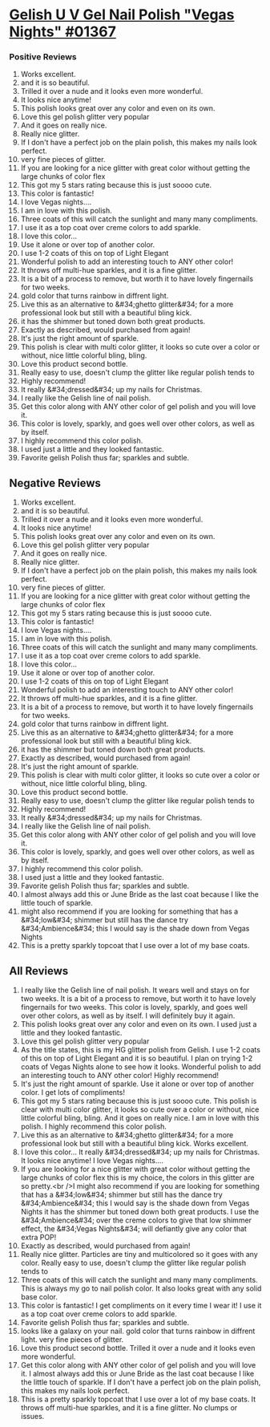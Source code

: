 # [Gelish U V Gel Nail Polish &quot;Vegas Nights&quot; #01367](https://products.checkmycream.com/products/Gelish-U-V-Gel-Nail-Polish-&quot;Vegas-Nights&quot;-01367.html)

### Positive Reviews

<ol>
      <li>Works excellent.</li>
      <li>and it is so beautiful.</li>
      <li>Trilled it over a nude and it looks even more wonderful.</li>
      <li>It looks nice anytime!  </li>
      <li>This polish looks great over any color and even on its own.  </li>
      <li>Love this gel polish glitter very popular</li>
      <li>And it goes on really nice.  </li>
      <li>Really nice glitter.</li>
      <li>If I don&#x27;t have a perfect job on the plain polish, this makes my nails look perfect.</li>
      <li>very fine pieces of glitter.</li>
      <li>If you are looking for a nice glitter with great color without getting the large chunks of color flex</li>
      <li>This got my 5 stars rating because this is just soooo cute.  </li>
      <li>This color is fantastic!</li>
      <li>I love Vegas nights....</li>
      <li>I am in love with this polish.  </li>
      <li>Three coats of this will catch the sunlight and many many compliments.  </li>
      <li>I use it as a top coat over creme colors to add sparkle.</li>
      <li>I love this color...</li>
      <li>Use it alone or over top of another color.  </li>
      <li>I use 1-2 coats of this on top of Light Elegant</li>
      <li>Wonderful polish to add an interesting touch to ANY other color!</li>
      <li>It throws off multi-hue sparkles, and it is a fine glitter.</li>
      <li>It is a bit of a process to remove, but worth it to have lovely fingernails for two weeks.  </li>
      <li>gold color that turns rainbow in diffrent light.</li>
      <li>Live this as an alternative to &amp;#34;ghetto glitter&amp;#34; for a more professional look but still with a beautiful bling kick.</li>
      <li>it has the shimmer but toned down both great products.</li>
      <li>Exactly as described, would purchased from again!</li>
      <li>It&#x27;s just the right amount of sparkle.  </li>
      <li>This polish is clear with multi color glitter, it looks so cute over a color or without, nice little colorful bling, bling.  </li>
      <li>Love this product second bottle.</li>
      <li>Really easy to use, doesn&#x27;t clump the glitter like regular polish tends to</li>
      <li>Highly recommend!</li>
      <li>It really &amp;#34;dressed&amp;#34; up my nails for Christmas.</li>
      <li>I really like the Gelish line of nail polish.  </li>
      <li>Get this color along with ANY other color of gel polish and you will love it.</li>
      <li>This color is lovely, sparkly, and goes well over other colors, as well as by itself.  </li>
      <li>I highly recommend this color polish.</li>
      <li>I used just a little and they looked fantastic.</li>
      <li>Favorite gelish Polish thus far; sparkles and subtle.</li>
</ol>


<h2>Negative Reviews</h2>
<ol>
<li> Works excellent.</li>
<li> and it is so beautiful.</li>
<li> Trilled it over a nude and it looks even more wonderful.</li>
<li> It looks nice anytime!  </li>
<li> This polish looks great over any color and even on its own.  </li>
<li> Love this gel polish glitter very popular</li>
<li> And it goes on really nice.  </li>
<li> Really nice glitter.</li>
<li> If I don&#x27;t have a perfect job on the plain polish, this makes my nails look perfect.</li>
<li> very fine pieces of glitter.</li>
<li> If you are looking for a nice glitter with great color without getting the large chunks of color flex</li>
<li> This got my 5 stars rating because this is just soooo cute.  </li>
<li> This color is fantastic!</li>
<li> I love Vegas nights....</li>
<li> I am in love with this polish.  </li>
<li> Three coats of this will catch the sunlight and many many compliments.  </li>
<li> I use it as a top coat over creme colors to add sparkle.</li>
<li> I love this color...</li>
<li> Use it alone or over top of another color.  </li>
<li> I use 1-2 coats of this on top of Light Elegant</li>
<li> Wonderful polish to add an interesting touch to ANY other color!</li>
<li> It throws off multi-hue sparkles, and it is a fine glitter.</li>
<li> It is a bit of a process to remove, but worth it to have lovely fingernails for two weeks.  </li>
<li> gold color that turns rainbow in diffrent light.</li>
<li> Live this as an alternative to &amp;#34;ghetto glitter&amp;#34; for a more professional look but still with a beautiful bling kick.</li>
<li> it has the shimmer but toned down both great products.</li>
<li> Exactly as described, would purchased from again!</li>
<li> It&#x27;s just the right amount of sparkle.  </li>
<li> This polish is clear with multi color glitter, it looks so cute over a color or without, nice little colorful bling, bling.  </li>
<li> Love this product second bottle.</li>
<li> Really easy to use, doesn&#x27;t clump the glitter like regular polish tends to</li>
<li> Highly recommend!</li>
<li> It really &amp;#34;dressed&amp;#34; up my nails for Christmas.</li>
<li> I really like the Gelish line of nail polish.  </li>
<li> Get this color along with ANY other color of gel polish and you will love it.</li>
<li> This color is lovely, sparkly, and goes well over other colors, as well as by itself.  </li>
<li> I highly recommend this color polish.</li>
<li> I used just a little and they looked fantastic.</li>
<li> Favorite gelish Polish thus far; sparkles and subtle.</li>
<li> I almost always add this or June Bride as the last coat because I like the little touch of sparkle.</li>
<li> might also recommend if you are looking for something that has a &amp;#34;low&amp;#34; shimmer but still has the dance try &amp;#34;Ambience&amp;#34; this I would say is the shade down from Vegas Nights</li>
<li> This is a pretty sparkly topcoat that I use over a lot of my base coats.</li>
</ol>

<h2>All Reviews</h2>

<ol>
    <li> I really like the Gelish line of nail polish.  It wears well and stays on for two weeks.  It is a bit of a process to remove, but worth it to have lovely fingernails for two weeks.  This color is lovely, sparkly, and goes well over other colors, as well as by itself.  I will definitely buy it again.</li>
    <li> This polish looks great over any color and even on its own.  I used just a little and they looked fantastic.</li>
    <li> Love this gel polish glitter very popular</li>
    <li> As the title states, this is my HG glitter polish from Gelish. I use 1-2 coats of this on top of Light Elegant and it is so beautiful. I plan on trying 1-2 coats of Vegas Nights alone to see how it looks. Wonderful polish to add an interesting touch to ANY other color! Highly recommend!</li>
    <li> It&#x27;s just the right amount of sparkle.  Use it alone or over top of another color.  I get lots of compliments!</li>
    <li> This got my 5 stars rating because this is just soooo cute.  This polish is clear with multi color glitter, it looks so cute over a color or without, nice little colorful bling, bling.  And it goes on really nice.  I am in love with this polish.  I highly recommend this color polish.</li>
    <li> Live this as an alternative to &amp;#34;ghetto glitter&amp;#34; for a more professional look but still with a beautiful bling kick. Works excellent.</li>
    <li> I love this color... It really &amp;#34;dressed&amp;#34; up my nails for Christmas. It looks nice anytime!  I love Vegas nights....</li>
    <li> If you are looking for a nice glitter with great color without getting the large chunks of color flex this is my choice, the colors in this glitter are so pretty.&lt;br /&gt;I might also recommend if you are looking for something that has a &amp;#34;low&amp;#34; shimmer but still has the dance try &amp;#34;Ambience&amp;#34; this I would say is the shade down from Vegas Nights it has the shimmer but toned down both great products. I use the &amp;#34;Ambience&amp;#34; over the creme colors to give that low shimmer effect, the &amp;#34;Vegas Nights&amp;#34; will defiantly give any color that extra POP!</li>
    <li> Exactly as described, would purchased from again!</li>
    <li> Really nice glitter. Particles are tiny and multicolored so it goes with any color. Really easy to use, doesn&#x27;t clump the glitter like regular polish tends to</li>
    <li> Three coats of this will catch the sunlight and many many compliments.  This is always my go to nail polish color.  It also looks great with any solid base color.</li>
    <li> This color is fantastic! I get compliments on it every time I wear it! I use it as a top coat over creme colors to add sparkle.</li>
    <li> Favorite gelish Polish thus far; sparkles and subtle.</li>
    <li> looks like a galaxy on your nail. gold color that turns rainbow in diffrent light. very fine pieces of glitter.</li>
    <li> Love this product second bottle. Trilled it over a nude and it looks even more wonderful.</li>
    <li> Get this color along with ANY other color of gel polish and you will love it. I almost always add this or June Bride as the last coat because I like the little touch of sparkle. If I don&#x27;t have a perfect job on the plain polish, this makes my nails look perfect.</li>
    <li> This is a pretty sparkly topcoat that I use over a lot of my base coats. It throws off multi-hue sparkles, and it is a fine glitter. No clumps or issues.</li>
</ol>




